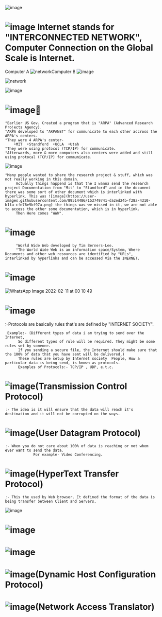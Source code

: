 ![image](https://user-images.githubusercontent.com/89514486/153211013-6a8dd25d-e77e-4878-834f-c3f077064b67.png)


#     ![image](https://user-images.githubusercontent.com/89514486/153209519-e69ddbe3-ef56-4139-a8ea-5a48a40285be.png) Internet stands for "INTERCONNECTED NETWORK", Computer Connection on the Global Scale is Internet.

Computer A ![network](https://user-images.githubusercontent.com/89514486/153211379-84a7c6cf-a04f-4b18-a6ba-8b89246cbdc1.png)Computer B
![image](https://user-images.githubusercontent.com/89514486/153212657-057707f3-c5f5-4ef5-a851-e2b4c27fe738.png)
     
     
![network](https://user-images.githubusercontent.com/89514486/153213703-f6c40aa9-bebc-4aaa-850e-a37818daa0bd.jpeg) 
           
![image](https://user-images.githubusercontent.com/89514486/153214438-2ba9422f-a9f8-4ae4-82a0-6d4eef046dcd.png)

  #     ![image](https://user-images.githubusercontent.com/89514486/153215346-9dabcddd-4ac7-4a2f-a9ab-2ab8181412b2.png)🤔

    °Earlier US Gov. Created a program that is "ARPA" (Advanced Research Projects Agency).
    °ARPA developed to "ARPANET" for communicate to each other accross the ARPA's centers.
    °They were 4 ARPA's center-
        •MIT  •Standford  •UCLA  •Utah
    °They were using protocol (TCP/IP) for communicate.
    °Afterwards, more & more computers also centers were added and still using protocal (TCP/IP) for communicate.
   ![image](https://user-images.githubusercontent.com/89514486/153469348-905beeac-870d-4d16-aa1c-d502fcce2664.png)
      
    °Many people wanted to share the research project & stuff, which was not really working in this domain.
         Actually things happend is that the I wanna send the research project Documentation from "Mit" to "Standford" and in the document there was some sort of other document which is interlinked with hyperlink. This was ![image](https://user-images.githubusercontent.com/89514486/153749741-da2ed24b-f28a-4310-b1fa-cfe76e9bf97a.png) the things was we missed in it, we are not able to access the other some documentation, which is in hyperlink.
         Then Here comes "WWW".
  #     ![image](https://user-images.githubusercontent.com/89514486/153472303-3b779ddc-b50e-4f1f-9b43-dd64f327d706.png)
        
         °World Wide Web developed by Tim Berners-Lee.
         °The World Wide Web is an information space/System, Where Documents and other web resources are identified by "URLs", interlinked by hyperlinks and can be accessed Via the INERNET.
         
  #      ![image](https://user-images.githubusercontent.com/89514486/153473474-30dce276-6647-4d1e-b687-9cd6434ff21c.png)
     
   ![WhatsApp Image 2022-02-11 at 00 10 49](https://user-images.githubusercontent.com/89514486/153474847-9bf5282b-5e24-4cf4-bcfb-a40a3a058fd0.jpeg)

  #     ![image](https://user-images.githubusercontent.com/89514486/153475300-2f351e8c-f858-4b31-98ff-df27ddaaa55f.png)
   :-Protocols are basically rules that's are defined by "INTERNET SOCIETY".
        
     Example:- (Different types of data i am trying to send over the Internet, 
          So different types of rule will be required. They might be some rules set by someone.
          If you sending a secure file, the Internet should make sure that the 100% of data that you have sent will be delivered.)
          These rules are setup by Internet society  People, How a particular data is being send, is known as protocols.
          Examples of Protocols:- TCP/IP , UDP, e.t.c.
      
  #        ![image](https://user-images.githubusercontent.com/89514486/153749897-0ccef9d3-9df8-40ed-ae33-e1eb08657716.png)(Transmission Control Protocol)
    :- The idea is it will ensure that the data will reach it's destination and it will not be corrupted on the ways.




#          ![image](https://user-images.githubusercontent.com/89514486/153749939-e77402c4-a113-44df-b777-7070f7483f06.png)(User Datagram Protocol)
    :- When you do not care about 100% of data is reaching or not whom ever want to send the data.
                 For example- Video Conferencing.


#          ![image](https://user-images.githubusercontent.com/89514486/153749964-1ab53c67-12ac-492c-8fef-beb70bbff344.png)(HyperText Transfer Protocol) 
    :- This the used by Web browser. It defined the format of the data is being transfer between Client and Servers.

![image](https://user-images.githubusercontent.com/89514486/153750027-b59b7c21-bae4-4c8f-bc86-dc2fadb6a7ec.png)

#        ![image](https://user-images.githubusercontent.com/89514486/153750102-8fdd7ee8-ab91-448d-8af8-060ab40025f0.png)


#        ![image](https://user-images.githubusercontent.com/89514486/153750137-7ce1f7bc-231d-4669-8532-6389a4bc13a1.png)
 
#        ![image](https://user-images.githubusercontent.com/89514486/153750165-e26e6fd5-e848-4448-8358-3505aa8f0ba4.png)(Dynamic Host Configuration Protocol)

#        ![image](https://user-images.githubusercontent.com/89514486/153750189-664d70f4-1983-4239-a73f-b9a1054dbc98.png)(Network Access Translator)
